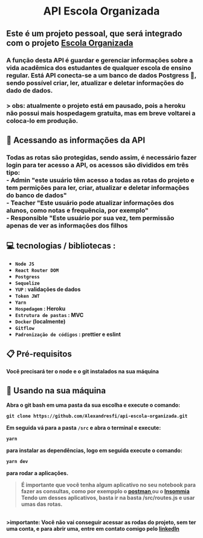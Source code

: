 <h1 align="center" >API Escola Organizada</h1>

<h2> Este é um projeto pessoal, que será integrado com o projeto <a href="https://github.com/Alexandresfi/EscolaOrganizada"> Escola Organizada </a> </h2>

<h3> 
  A função desta API é guardar e gerenciar informações sobre a vida acadêmica dos estudantes de qualquer escola de ensino regular. 
Está API conecta-se a um banco de dados Postgress 🐘, sendo possível criar, ler, atualizar e deletar informações do dado de dados.
<br> <br>
> obs: atualmente o projeto está em pausado, pois a heroku não possui mais hospedagem gratuíta, mas em breve voltarei a coloca-lo em produção.
</h3>

<h2>
    🔎 Acessando as informações da API
</h2>

<h3> 
 Todas as rotas são protegidas, sendo assim, é necessário fazer login para ter acesso a API, os acessos são divididos em três tipo: <br>
  - Admin "este usuário têm acesso a todas as rotas do projeto e tem permições para ler, criar, atualizar e deletar informações do banco de dados"<br>
  - Teacher "Este usuário pode atualizar informações dos alunos, como notas e frequência, por exemplo"<br>
  - Responsible "Este usuário por sua vez, tem permissão apenas de ver as informações dos filhos
</h3>

<h2> 
 💻 tecnologias / bibliotecas :
</h2>

-  <strong> `Node JS` <strong>
-  <strong> `React Router DOM` <strong>
-  <strong> `Postgress` <strong>
-  <strong> `Sequelize` <strong>
-  <strong> `YUP` <strong> : validações de dados
-  <strong> `Token JWT` <strong>
-  <strong> `Yarn`<strong>
-  <strong> `Hospedagem` <strong> : Heroku
-  <strong> `Estrutura de pastas` <strong> : MVC
-  <strong> `Docker` (localmente) <strong>
-  <strong> `Gitflow` <strong>
-  <strong> `Padronização de códigos` <strong> : prettier e eslint

<h2>
    📋 Pré-requisitos
</h2>

<p> Você precisará ter o node e o git instalados na sua máquina</p>


<h2>
    🔧 Usando na sua máquina
</h2>
Abra o git bash em uma pasta da sua escolha e execute o comando:

```md
git clone https://github.com/Alexandresfi/api-escola-organizada.git
```

Em seguida vá para a pasta `/src` e abra o terminal  e execute: 

```md
yarn
```

para instalar as dependências, logo em seguida execute o comando: 

```md
yarn dev
```

para rodar a aplicações. 

> É importante que você tenha algum aplicativo no seu notebook para fazer as consultas, como por exempplo o <a href="https://www.postman.com/downloads/"> postman </a>
ou o <a href="https://insomnia.rest/download">Insommia</a> 
Tendo um desses aplicativos, basta ir na basta /src/routes.js e usar umas das rotas.
<br>
>importante: Você não vai conseguir acessar as rodas do projeto, sem ter uma conta, e para abrir uma, entre em contato comigo pelo <a href="https://www.linkedin.com/in/alexandre-nascimento-66692920a/">linkedIn</a> 
